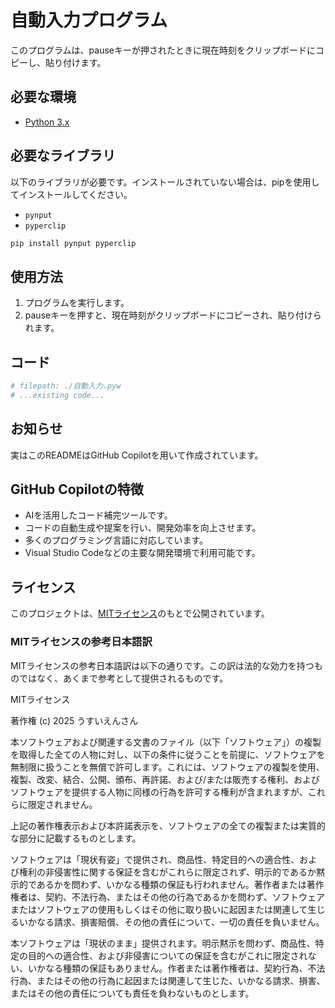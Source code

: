 # 自動入力プログラム

このプログラムは、pauseキーが押されたときに現在時刻をクリップボードにコピーし、貼り付けます。

## 必要な環境

- [Python 3.x](https://www.python.org/downloads/)

## 必要なライブラリ

以下のライブラリが必要です。インストールされていない場合は、pipを使用してインストールしてください。

- `pynput`
- `pyperclip`

```sh
pip install pynput pyperclip
```

## 使用方法

1. プログラムを実行します。
2. pauseキーを押すと、現在時刻がクリップボードにコピーされ、貼り付けられます。

## コード

```python
# filepath: ./自動入力.pyw
# ...existing code...
```

## お知らせ

実はこのREADMEはGitHub Copilotを用いて作成されています。

## GitHub Copilotの特徴

- AIを活用したコード補完ツールです。
- コードの自動生成や提案を行い、開発効率を向上させます。
- 多くのプログラミング言語に対応しています。
- Visual Studio Codeなどの主要な開発環境で利用可能です。

## ライセンス

このプロジェクトは、[MITライセンス](./LICENSE)のもとで公開されています。

### MITライセンスの参考日本語訳

MITライセンスの参考日本語訳は以下の通りです。この訳は法的な効力を持つものではなく、あくまで参考として提供されるものです。


MITライセンス

著作権 (c) 2025 うすいえんさん

本ソフトウェアおよび関連する文書のファイル（以下「ソフトウェア」）の複製を取得した全ての人物に対し、以下の条件に従うことを前提に、ソフトウェアを無制限に扱うことを無償で許可します。これには、ソフトウェアの複製を使用、複製、改変、結合、公開、頒布、再許諾、および/または販売する権利、およびソフトウェアを提供する人物に同様の行為を許可する権利が含まれますが、これらに限定されません。

上記の著作権表示および本許諾表示を、ソフトウェアの全ての複製または実質的な部分に記載するものとします。

ソフトウェアは「現状有姿」で提供され、商品性、特定目的への適合性、および権利の非侵害性に関する保証を含むがこれらに限定されず、明示的であるか黙示的であるかを問わず、いかなる種類の保証も行われません。著作者または著作権者は、契約、不法行為、またはその他の行為であるかを問わず、ソフトウェアまたはソフトウェアの使用もしくはその他に取り扱いに起因または関連して生じるいかなる請求、損害賠償、その他の責任について、一切の責任を負いません。

本ソフトウェアは「現状のまま」提供されます。明示黙示を問わず、商品性、特定の目的への適合性、および非侵害についての保証を含むがこれに限定されない、いかなる種類の保証もありません。作者または著作権者は、契約行為、不法行為、またはその他の行為に起因または関連して生じた、いかなる請求、損害、またはその他の責任についても責任を負わないものとします。


